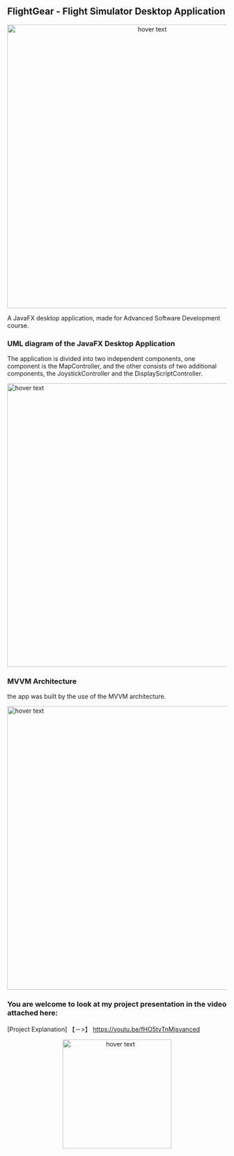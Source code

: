 ## FlightGear - Flight Simulator Desktop Application

<p align="center">
  <img src="https://imagizer.imageshack.com/img922/7666/Q4uNZD.jpg" width="650" title="hover text">
</p>
A JavaFX desktop application, made for Advanced Software Development course.

### UML diagram of the JavaFX Desktop Application

The application is divided into two independent components, one component is the MapController, and the other consists of two additional components, the JoystickController and the DisplayScriptController.

<p align="left">
  <img src="https://imagizer.imageshack.com/img923/414/tHmy9t.jpg" width="650" title="hover text">
</p>

###  MVVM Architecture

the app was built by the use of the MVVM architecture.

<p align="left">
  <img src="https://imagizer.imageshack.com/img923/2949/0gZ5o6.jpg" width="650" title="hover text">
</p>

###  You are welcome to look at my project presentation in the video attached here:
[Project Explanation] 【﻿－>】 https://youtu.be/fHO5tvTnMjsvanced 

<p align="center">
  <img src="https://i.redd.it/b55bnmiqk7s11.jpg" width="250" title="hover text">
</p>
